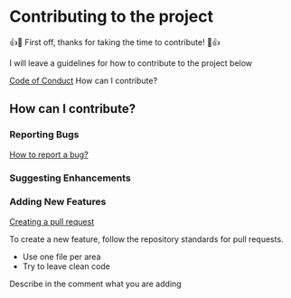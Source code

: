 # Contributing to the project
👍🎉 First off, thanks for taking the time to contribute! 🎉👍

I will leave a guidelines for how to contribute to the project below

[Code of Conduct](https://github.com/Mentor404/anilist-css/blob/main/CODE_OF_CONDUCT.md "Code of Conduct")
How can I contribute?

## How can I contribute?
### Reporting Bugs
[How to report a bug?](https://docs.github.com/pt/issues/tracking-your-work-with-issues/creating-an-issue)
### Suggesting Enhancements
### Adding New Features
[Creating a pull request](https://docs.github.com/en/pull-requests/collaborating-with-pull-requests/proposing-changes-to-your-work-with-pull-requests/creating-a-pull-request)

To create a new feature, follow the repository standards for pull requests.
- Use one file per area
- Try to leave clean code

Describe in the comment what you are adding
